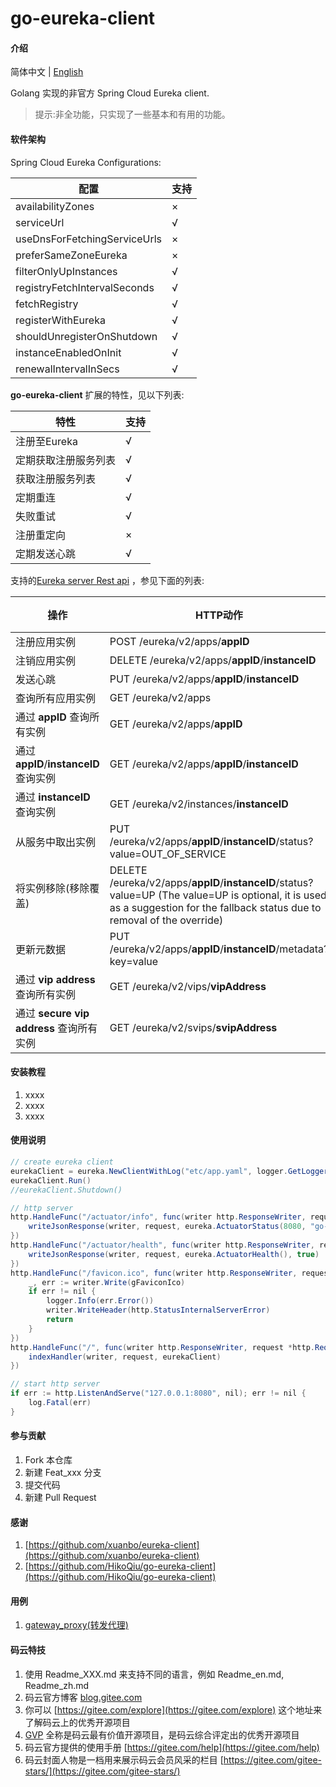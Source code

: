 # go-eureka-client

#### 介绍
简体中文 | [English](./README.en.md)

Golang 实现的非官方 Spring Cloud Eureka client.

>提示:非全功能，只实现了一些基本和有用的功能。

#### 软件架构

Spring Cloud Eureka Configurations:

| 配置 | 支持 |
|-----------|-------------|
|availabilityZones| × |
|serviceUrl| √ |
|useDnsForFetchingServiceUrls| × |
|preferSameZoneEureka| × |
|filterOnlyUpInstances| √ |
|registryFetchIntervalSeconds| √ |
|fetchRegistry| √ |
|registerWithEureka| √ |
|shouldUnregisterOnShutdown| √ |
|instanceEnabledOnInit| √ |
|renewalIntervalInSecs| √ |

**go-eureka-client** 扩展的特性，见以下列表:

| 特性 | 支持 |
|-----------|-------------|
| 注册至Eureka | √  |
| 定期获取注册服务列表 | √ |
| 获取注册服务列表 | √ |
| 定期重连 | √ |
| 失败重试 | √ |
| 注册重定向 | × |
| 定期发送心跳 | √ |

支持的[Eureka server Rest api](https://github.com/Netflix/eureka/wiki/Eureka-REST-operations) ，参见下面的列表:

| 操作 | HTTP动作 | 支持 |
|-----------|-------------|-------------|
| 注册应用实例 | POST /eureka/v2/apps/**appID** | √ |
| 注销应用实例 | DELETE /eureka/v2/apps/**appID**/**instanceID** | √ |
| 发送心跳 | PUT /eureka/v2/apps/**appID**/**instanceID** | √ |
| 查询所有应用实例 | GET /eureka/v2/apps | √ |
| 通过 **appID** 查询所有实例 | GET /eureka/v2/apps/**appID** | √ |
| 通过 **appID**/**instanceID**  查询实例 | GET /eureka/v2/apps/**appID**/**instanceID** | √ |
| 通过 **instanceID** 查询实例 | GET /eureka/v2/instances/**instanceID** | √ |
| 从服务中取出实例 | PUT /eureka/v2/apps/**appID**/**instanceID**/status?value=OUT_OF_SERVICE| √ |
| 将实例移除(移除覆盖) | DELETE /eureka/v2/apps/**appID**/**instanceID**/status?value=UP  (The value=UP is optional, it is used as a suggestion for the fallback status due to removal of the override)| √ |
| 更新元数据 | PUT /eureka/v2/apps/**appID**/**instanceID**/metadata?key=value| √ |
| 通过 **vip address** 查询所有实例 | GET /eureka/v2/vips/**vipAddress** | √  |
| 通过 **secure vip address** 查询所有实例 | GET /eureka/v2/svips/**svipAddress** | √  |

#### 安装教程

1.  xxxx
2.  xxxx
3.  xxxx

#### 使用说明

```java
// create eureka client
eurekaClient = eureka.NewClientWithLog("etc/app.yaml", logger.GetLogger())
eurekaClient.Run()
//eurekaClient.Shutdown()

// http server
http.HandleFunc("/actuator/info", func(writer http.ResponseWriter, request *http.Request) {
	writeJsonResponse(writer, request, eureka.ActuatorStatus(8080, "go-example"), true)
})
http.HandleFunc("/actuator/health", func(writer http.ResponseWriter, request *http.Request) {
	writeJsonResponse(writer, request, eureka.ActuatorHealth(), true)
})
http.HandleFunc("/favicon.ico", func(writer http.ResponseWriter, request *http.Request) {
	_, err := writer.Write(gFaviconIco)
	if err != nil {
		logger.Info(err.Error())
		writer.WriteHeader(http.StatusInternalServerError)
		return
	}
})
http.HandleFunc("/", func(writer http.ResponseWriter, request *http.Request) {
	indexHandler(writer, request, eurekaClient)
})

// start http server
if err := http.ListenAndServe("127.0.0.1:8080", nil); err != nil {
	log.Fatal(err)
}
```

#### 参与贡献

1.  Fork 本仓库
2.  新建 Feat_xxx 分支
3.  提交代码
4.  新建 Pull Request


#### 感谢

1. [https://github.com/xuanbo/eureka-client](https://github.com/xuanbo/eureka-client)
2. [https://github.com/HikoQiu/go-eureka-client](https://github.com/HikoQiu/go-eureka-client)

#### 用例

1. [gateway_proxy(转发代理)](https://github.com/phpdragon/gateway_proxy)

#### 码云特技

1.  使用 Readme\_XXX.md 来支持不同的语言，例如 Readme\_en.md, Readme\_zh.md
2.  码云官方博客 [blog.gitee.com](https://blog.gitee.com)
3.  你可以 [https://gitee.com/explore](https://gitee.com/explore) 这个地址来了解码云上的优秀开源项目
4.  [GVP](https://gitee.com/gvp) 全称是码云最有价值开源项目，是码云综合评定出的优秀开源项目
5.  码云官方提供的使用手册 [https://gitee.com/help](https://gitee.com/help)
6.  码云封面人物是一档用来展示码云会员风采的栏目 [https://gitee.com/gitee-stars/](https://gitee.com/gitee-stars/)

